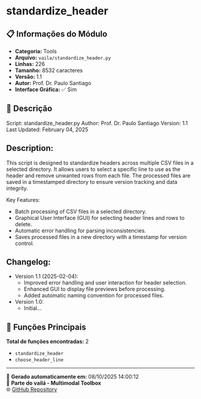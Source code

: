# standardize_header

## 📋 Informações do Módulo

- **Categoria:** Tools
- **Arquivo:** `vaila/standardize_header.py`
- **Linhas:** 226
- **Tamanho:** 8532 caracteres
- **Versão:** 1.1
- **Autor:** Prof. Dr. Paulo Santiago
- **Interface Gráfica:** ✅ Sim

## 📖 Descrição


Script: standardize_header.py
Author: Prof. Dr. Paulo Santiago
Version: 1.1
Last Updated: February 04, 2025

Description:
-------------
This script is designed to standardize headers across multiple CSV files in a selected directory.
It allows users to select a specific line to use as the header and remove unwanted rows from each file.
The processed files are saved in a timestamped directory to ensure version tracking and data integrity.

Key Features:
- Batch processing of CSV files in a selected directory.
- Graphical User Interface (GUI) for selecting header lines and rows to delete.
- Automatic error handling for parsing inconsistencies.
- Saves processed files in a new directory with a timestamp for version control.

Changelog:
----------
- Version 1.1 (2025-02-04):
  - Improved error handling and user interaction for header selection.
  - Enhanced GUI to display file previews before processing.
  - Added automatic naming convention for processed files.
- Version 1.0:
  - Initial...

## 🔧 Funções Principais

**Total de funções encontradas:** 2

- `standardize_header`
- `choose_header_line`




---

📅 **Gerado automaticamente em:** 08/10/2025 14:00:12  
🔗 **Parte do vailá - Multimodal Toolbox**  
🌐 [GitHub Repository](https://github.com/vaila-multimodaltoolbox/vaila)
